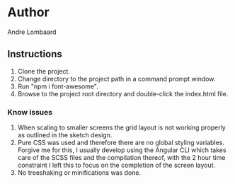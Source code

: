 # Author

Andre Lombaard

## Instructions

1. Clone the project.
2. Change directory to the project path in a command prompt window.
3. Run "npm i font-awesome".
4. Browse to the project root directory and double-click the index.html file.

### Know issues

1. When scaling to smaller screens the grid layout is not working properly as outlined in the sketch design.
2. Pure CSS was used and therefore there are no global styling variables. Forgive me for this, I usually develop using the Angular CLI which takes care of the SCSS files and the compilation thereof, with the 2 hour time constraint I left this to focus on the completion of the screen layout.
3. No treeshaking or minifications was done.